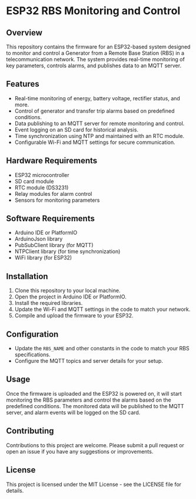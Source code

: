 # ESP32 RBS Monitoring and Control

## Overview
This repository contains the firmware for an ESP32-based system designed to monitor and control a Generator from a Remote Base Station (RBS) in a telecommunication network. The system provides real-time monitoring of key parameters, controls alarms, and publishes data to an MQTT server.

## Features
- Real-time monitoring of energy, battery voltage, rectifier status, and more.
- Control of generator and transfer trip alarms based on predefined conditions.
- Data publishing to an MQTT server for remote monitoring and control.
- Event logging on an SD card for historical analysis.
- Time synchronization using NTP and maintained with an RTC module.
- Configurable Wi-Fi and MQTT settings for secure communication.

## Hardware Requirements
- ESP32 microcontroller
- SD card module
- RTC module (DS3231)
- Relay modules for alarm control
- Sensors for monitoring parameters

## Software Requirements
- Arduino IDE or PlatformIO
- ArduinoJson library
- PubSubClient library (for MQTT)
- NTPClient library (for time synchronization)
- WiFi library (for ESP32)

## Installation
1. Clone this repository to your local machine.
2. Open the project in Arduino IDE or PlatformIO.
3. Install the required libraries.
4. Update the Wi-Fi and MQTT settings in the code to match your network.
5. Compile and upload the firmware to your ESP32.

## Configuration
- Update the `RBS_NAME` and other constants in the code to match your RBS specifications.
- Configure the MQTT topics and server details for your setup.

## Usage
Once the firmware is uploaded and the ESP32 is powered on, it will start monitoring the RBS parameters and control the alarms based on the predefined conditions. The monitored data will be published to the MQTT server, and alarm events will be logged on the SD card.

## Contributing
Contributions to this project are welcome. Please submit a pull request or open an issue if you have any suggestions or improvements.

## License
This project is licensed under the MIT License - see the LICENSE file for details.
